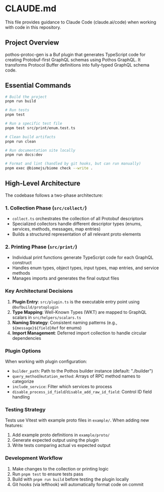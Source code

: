 # CLAUDE.md

This file provides guidance to Claude Code (claude.ai/code) when working with code in this repository.

## Project Overview

pothos-protoc-gen is a Buf plugin that generates TypeScript code for creating Protobuf-first GraphQL schemas using Pothos GraphQL. It transforms Protocol Buffer definitions into fully-typed GraphQL schema code.

## Essential Commands

```bash
# Build the project
pnpm run build

# Run tests
pnpm test

# Run a specific test file
pnpm test src/print/enum.test.ts

# Clean build artifacts
pnpm run clean

# Run documentation site locally
pnpm run docs:dev

# Format and lint (handled by git hooks, but can run manually)
pnpm exec @biomejs/biome check --write .
```

## High-Level Architecture

The codebase follows a two-phase architecture:

### 1. Collection Phase (`src/collect/`)
- `collect.ts` orchestrates the collection of all Protobuf descriptors
- Specialized collectors handle different descriptor types (enums, services, methods, messages, map entries)
- Builds a structured representation of all relevant proto elements

### 2. Printing Phase (`src/print/`)
- Individual print functions generate TypeScript code for each GraphQL construct
- Handles enum types, object types, input types, map entries, and service methods
- Manages imports and generates the final output files

### Key Architectural Decisions

1. **Plugin Entry**: `src/plugin.ts` is the executable entry point using `@bufbuild/protoplugin`
2. **Type Mapping**: Well-Known Types (WKT) are mapped to GraphQL scalars in `src/helpers/scalars.ts`
3. **Naming Strategy**: Consistent naming patterns (e.g., `${message}${field}Ref` for enums)
4. **Import Management**: Deferred import collection to handle circular dependencies

### Plugin Options

When working with plugin configuration:
- `builder_path`: Path to the Pothos builder instance (default: "./builder")
- `query_method`/`mutation_method`: Arrays of RPC method names to categorize
- `include_service`: Filter which services to process
- `disable_process_id_field`/`disable_add_raw_id_field`: Control ID field handling

### Testing Strategy

Tests use Vitest with example proto files in `example/`. When adding new features:
1. Add example proto definitions in `example/proto/`
2. Generate expected output using the plugin
3. Write tests comparing actual vs expected output

### Development Workflow

1. Make changes to the collection or printing logic
2. Run `pnpm test` to ensure tests pass
3. Build with `pnpm run build` before testing the plugin locally
4. Git hooks (via lefthook) will automatically format code on commit